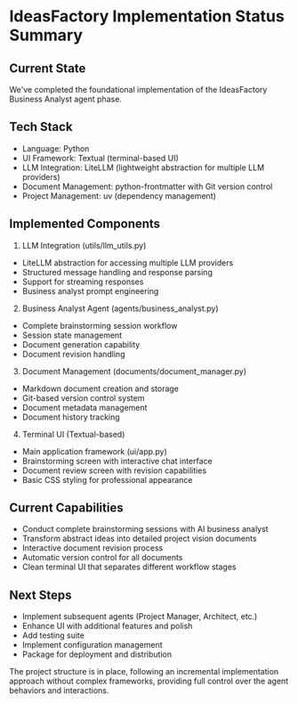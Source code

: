 # IdeasFactory Implementation Status Summary

## Current State

We've completed the foundational implementation of the IdeasFactory Business Analyst agent phase.

## Tech Stack

- Language: Python
- UI Framework: Textual (terminal-based UI)
- LLM Integration: LiteLLM (lightweight abstraction for multiple LLM providers)
- Document Management: python-frontmatter with Git version control
- Project Management: uv (dependency management)

## Implemented Components

1. LLM Integration (utils/llm_utils.py)

- LiteLLM abstraction for accessing multiple LLM providers
- Structured message handling and response parsing
- Support for streaming responses
- Business analyst prompt engineering

2. Business Analyst Agent (agents/business_analyst.py)

- Complete brainstorming session workflow
- Session state management
- Document generation capability
- Document revision handling

3. Document Management (documents/document_manager.py)

- Markdown document creation and storage
- Git-based version control system
- Document metadata management
- Document history tracking

4. Terminal UI (Textual-based)

- Main application framework (ui/app.py)
- Brainstorming screen with interactive chat interface
- Document review screen with revision capabilities
- Basic CSS styling for professional appearance

## Current Capabilities

- Conduct complete brainstorming sessions with AI business analyst
- Transform abstract ideas into detailed project vision documents
- Interactive document revision process
- Automatic version control for all documents
- Clean terminal UI that separates different workflow stages

## Next Steps

- Implement subsequent agents (Project Manager, Architect, etc.)
- Enhance UI with additional features and polish
- Add testing suite
- Implement configuration management
- Package for deployment and distribution

The project structure is in place, following an incremental implementation approach without complex frameworks, providing full control over the agent behaviors and interactions.
